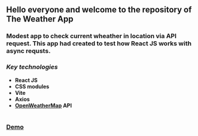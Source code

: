 ## Hello everyone and welcome to the repository of The Weather App

### Modest app to check current wheather in location via API request. This app had created to test how React JS works with async requsts.

### *Key technologies*
* **React JS**
* **CSS modules**
* **Vite** 
* **Axios**
* **[OpenWeatherMap](https://openweathermap.org/) API**

#
### [Demo](t1moq.github.io/SkvoshStore/)
